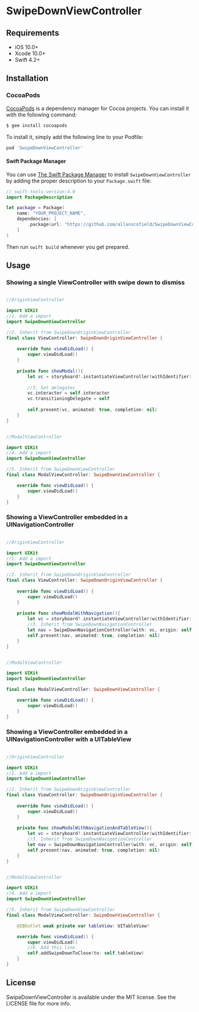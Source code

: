 # SwipeDownViewController

## Requirements

- iOS 10.0+
- Xcode 10.0+
- Swift 4.2+

## Installation

### CocoaPods

[CocoaPods](http://cocoapods.org) is a dependency manager for Cocoa projects. You can install it with the following command:

```bash
$ gem install cocoapods
```

To install it, simply add the following line to your Podfile:

```ruby
pod 'SwipeDownViewController'
```

#### Swift Package Manager

You can use [The Swift Package Manager](https://swift.org/package-manager) to install `SwipeDownViewController` by adding the proper description to your `Package.swift` file:

```swift
// swift-tools-version:4.0
import PackageDescription

let package = Package(
    name: "YOUR_PROJECT_NAME",
    dependencies: [
        .package(url: "https://github.com/allanscofield/SwipeDownViewController.git", from: "0.1.2"),
    ]
)
```
Then run `swift build` whenever you get prepared.

## Usage

### Showing a single ViewController with swipe down to dismiss

```swift

//OriginViewController

import UIKit
//1. Add a import
import SwipeDownViewController

//2. Inherit from SwipeDownOriginViewController
final class ViewController: SwipeDownOriginViewController {
    
    override func viewDidLoad() {
        super.viewDidLoad()
    }
    
    private func showModal(){
        let vc = storyboard?.instantiateViewController(withIdentifier: "ModalViewController") as! SwipeDownViewController
        
        //3. Set delegates 
        vc.interactor = self.interactor
        vc.transitioningDelegate = self
        
        self.present(vc, animated: true, completion: nil)
    }
}


//ModalViewController

import UIKit
//4. Add a import
import SwipeDownViewController

//5. Inherit from SwipeDownViewController
final class ModalViewController: SwipeDownViewController {

    override func viewDidLoad() {
        super.viewDidLoad()
    }
}

```

### Showing a ViewController embedded in a UINavigationController

```swift

//OriginViewController

import UIKit
//1. Add a import
import SwipeDownViewController

//2. Inherit from SwipeDownOriginViewController
final class ViewController: SwipeDownOriginViewController {
    
    override func viewDidLoad() {
        super.viewDidLoad()
    }
    
    private func showModalWithNavigation(){
        let vc = storyboard?.instantiateViewController(withIdentifier: "ModalViewController")
        //3. Inherit from SwipeDownNavigationController
        let nav = SwipeDownNavigationController(with: vc, origin: self)
        self.present(nav, animated: true, completion: nil)
    }
}


//ModalViewController

import UIKit
import SwipeDownViewController

final class ModalViewController: SwipeDownViewController {

    override func viewDidLoad() {
        super.viewDidLoad()
    }
}

```

### Showing a ViewController embedded in a UINavigationController with a UITableView

```swift

//OriginViewController

import UIKit
//1. Add a import
import SwipeDownViewController

//2. Inherit from SwipeDownOriginViewController
final class ViewController: SwipeDownOriginViewController {
    
    override func viewDidLoad() {
        super.viewDidLoad()
    }
    
    private func showModalWithNavigationAndTableView(){
        let vc = storyboard?.instantiateViewController(withIdentifier: "ModalTableViewController")
        //3. Inherit from SwipeDownNavigationController
        let nav = SwipeDownNavigationController(with: vc, origin: self)
        self.present(nav, animated: true, completion: nil)
    }
}


//ModalViewController

import UIKit
//4. Add a import
import SwipeDownViewController

//5. Inherit from SwipeDownViewController
final class ModalViewController: SwipeDownViewController {

    @IBOutlet weak private var tableView: UITableView!

    override func viewDidLoad() {
        super.viewDidLoad()
        //6. Add this line
        self.addSwipeDownToClose(to: self.tableView)
    }
}

```


## License

SwipeDownViewController is available under the MIT license. See the LICENSE file for more info.
